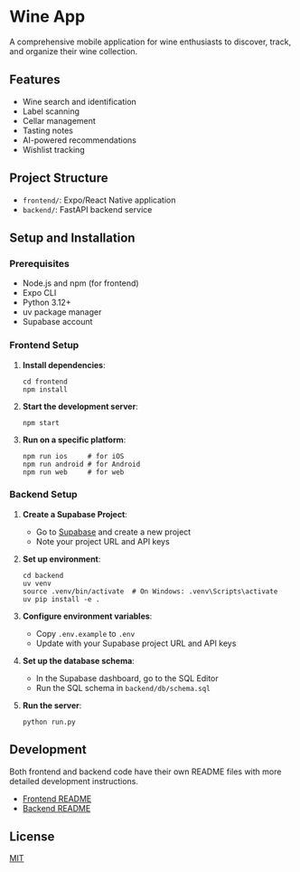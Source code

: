 # Wine App

A comprehensive mobile application for wine enthusiasts to discover, track, and organize their wine collection.

## Features

- Wine search and identification
- Label scanning
- Cellar management
- Tasting notes
- AI-powered recommendations
- Wishlist tracking

## Project Structure

- `frontend/`: Expo/React Native application
- `backend/`: FastAPI backend service

## Setup and Installation

### Prerequisites

- Node.js and npm (for frontend)
- Expo CLI
- Python 3.12+
- uv package manager
- Supabase account

### Frontend Setup

1. **Install dependencies**:
   ```
   cd frontend
   npm install
   ```

2. **Start the development server**:
   ```
   npm start
   ```

3. **Run on a specific platform**:
   ```
   npm run ios     # for iOS
   npm run android # for Android
   npm run web     # for web
   ```

### Backend Setup

1. **Create a Supabase Project**:
   - Go to [Supabase](https://supabase.com/) and create a new project
   - Note your project URL and API keys

2. **Set up environment**:
   ```
   cd backend
   uv venv
   source .venv/bin/activate  # On Windows: .venv\Scripts\activate
   uv pip install -e .
   ```

3. **Configure environment variables**:
   - Copy `.env.example` to `.env`
   - Update with your Supabase project URL and API keys

4. **Set up the database schema**:
   - In the Supabase dashboard, go to the SQL Editor
   - Run the SQL schema in `backend/db/schema.sql`

5. **Run the server**:
   ```
   python run.py
   ```

## Development

Both frontend and backend code have their own README files with more detailed development instructions.

- [Frontend README](frontend/README.md)
- [Backend README](backend/README.md)

## License

[MIT](LICENSE)
